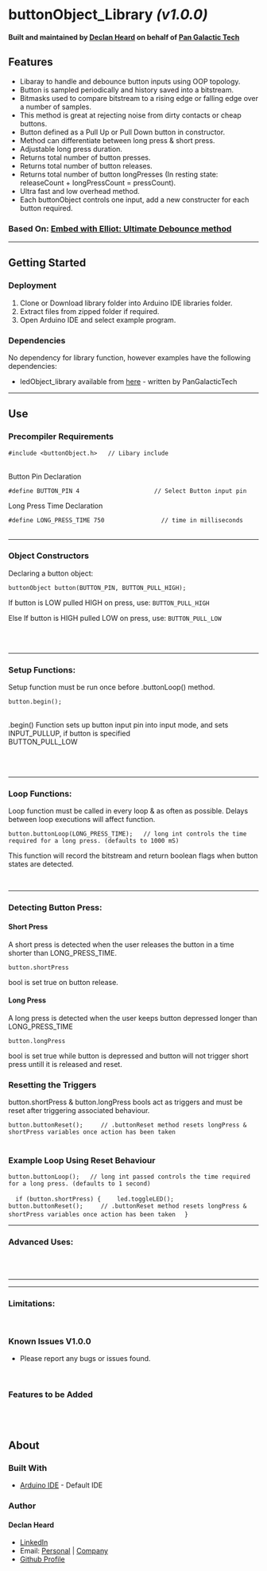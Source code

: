 # buttonObject_Library *(v1.0.0)*
#### Built and maintained by [Declan Heard](mailto:pangalactictech@gmail.com "Email me!") on behalf of [Pan Galactic Tech](https://PanGalacticTech.com)

## Features
* Libaray to handle and debounce button inputs using OOP topology.
* Button is sampled periodically and history saved into a bitstream.
* Bitmasks used to compare bitstream to a rising edge or falling edge over a number of samples.
* This method is great at rejecting noise from dirty contacts or cheap buttons.
* Button defined as a Pull Up or Pull Down button in constructor.
* Method can differentiate between long press & short press.
* Adjustable long press duration.
* Returns total number of button presses.
* Returns total number of button releases.
* Returns total number of button longPresses (In resting state: releaseCount + longPressCount = pressCount).
* Ultra fast and low overhead method.
* Each buttonObject controls one input, add a new constructer for each button required.

### Based On: [Embed with Elliot: Ultimate Debounce method](https://hackaday.com/2015/12/10/embed-with-elliot-debounce-your-noisy-buttons-part-ii/#more-180185)
___________________________________________________________________________________________________________

## Getting Started
### Deployment
1. Clone or Download library folder into Arduino IDE libraries folder.
2. Extract files from zipped folder if required.
3. Open Arduino IDE and select example program.

### Dependencies
No dependency for library function, however examples have the following dependencies:
* ledObject_library available from [here](https://github.com/PanGalacticTech/ledObject_library) - written by PanGalacticTech
___________________________________________________________________________________________________________

## Use

### Precompiler Requirements<br>

`#include <buttonObject.h>   // Libary include`  <br> <br>

Button Pin Declaration<br>

`#define BUTTON_PIN 4                     // Select Button input pin`   <br>

Long Press Time Declaration<br>

`#define LONG_PRESS_TIME 750                // time in milliseconds` <br>
 <br>

___________________________________________________________________________________________________________

### Object Constructors

Declaring a button object:

`buttonObject button(BUTTON_PIN, BUTTON_PULL_HIGH);` <br>

If button is LOW pulled HIGH on press, use:  `BUTTON_PULL_HIGH` <br>

Else If button is HIGH pulled LOW on press, use: `BUTTON_PULL_LOW` <br><br>

<br>

___________________________________________________________________________________________________________

### Setup Functions:

Setup function must be run once before .buttonLoop() method. <br>

`button.begin();`<br> <br>

.begin() Function sets up button input pin into input mode, and sets INPUT_PULLUP, if button is specified<br>
BUTTON_PULL_LOW

<br><br>

___________________________________________________________________________________________________________

### Loop Functions:

Loop function must be called in every loop & as often as possible. Delays between loop executions will affect 
function.

`button.buttonLoop(LONG_PRESS_TIME);   // long int controls the time required for a long press. (defaults to 1000 mS)`<br>

This function will record the bitstream and return boolean flags when button states are detected.



<br>


___________________________________________________________________________________________________________

### Detecting Button Press:
#### Short Press

A short press is detected when the user releases the button in a time shorter than LONG_PRESS_TIME.

`button.shortPress` <br>

bool is set true on button release.<br>

#### Long Press

A long press is detected when the user keeps button depressed longer than LONG_PRESS_TIME

`button.longPress`<br>

bool is set true while button is depressed and button will not trigger short press untill
it is released and reset.

### Resetting the Triggers

button.shortPress & button.longPress bools act as triggers and must be reset after triggering associated 
behaviour.

`button.buttonReset();     // .buttonReset method resets longPress & shortPress variables once action has been taken` <br><br>

### Example Loop Using Reset Behaviour

`button.buttonLoop();   // long int passed controls the time required for a long press. (defaults to 1 second)`

`  if (button.shortPress) {`
`    led.toggleLED();`
`    button.buttonReset();     // .buttonReset method resets longPress & shortPress variables once action has been taken`
`  }`







___________________________________________________________________________________________________________

### Advanced Uses:



<br>
<br>

___________________________________________________________________________________________________________
___________________________________________________________________________________________________________

### Limitations:



<br>

### Known Issues V1.0.0
  - Please report any bugs or issues found.

<br>

### Features to be Added 

<br>
<br>

## About
### Built With
* [Arduino IDE](https://www.arduino.cc/) - Default IDE


### Author
#### Declan Heard
* [LinkedIn](https://www.linkedin.com/in/declan-heard-91103b58/)
* Email: [Personal](mailto:dec.h38@gmail.com "dec.h38@gmail.com") | [Company](mailto:PanGalacticTech@gmail.com "PanGalacticTech@gmail.com")
* [Github Profile](https://github.com/PanGalacticTech)
